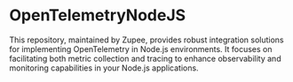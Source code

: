 # OpenTelemetryNodeJS
This repository, maintained by Zupee, provides robust integration solutions for implementing OpenTelemetry in Node.js environments. It focuses on facilitating both metric collection and tracing to enhance observability and monitoring capabilities in your Node.js applications.
